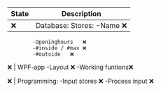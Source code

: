 ﻿State | Description
---------|----------
❌ | Database: Stores: 	-Name 		❌
			-Openinghours	❌
			-#inside / #max ❌
			-#outside	❌

❌ | WPF-app		-Layout 	❌
			-Working funtions❌

❌ | Programming: 	-Input stores	❌
			-Process input 	❌